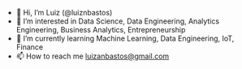 - 👋 Hi, I’m Luiz (@luiznbastos)
- 👀 I’m interested in Data Science, Data Engineering, Analytics Engineering, Business Analytics, Entrepreneurship
- 🌱 I’m currently learning Machine Learning, Data Engineering, IoT, Finance
- 📫 How to reach me luizanbastos@gmail.com
